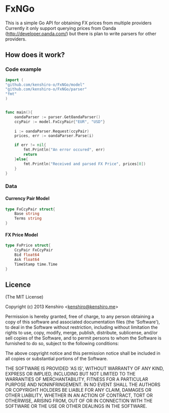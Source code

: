 # FxNGo

This is a simple Go API for obtaining FX prices from multiple providers
Currently it only support querying prices from Oanda (http://developer.oanda.com/) but there is plan to write parsers for other providers.

## How does it work?

### Code example

```go
import (
"github.com/kenshiro-o/FxNGo/model"
"github.com/kenshiro-o/FxNGo/parser"
"fmt"
)


func main(){
	oandaParser := parser.GetOandaParser()
	ccyPair := model.FxCcyPair{"EUR", "USD"}
	
	i := oandaParser.Request(ccyPair)
	prices, err := oandaParser.Parse(i)

	if err != nil{
		fmt.Println("An error occured", err)
		return
	}else{
		fmt.Println("Received and parsed FX Price", prices[0])
	}
}
```
### Data

#### Currency Pair Model

```go
type FxCcyPair struct{
	Base string
	Terms string
}
```

#### FX Price Model

```go
type FxPrice struct{
	CcyPair FxCcyPair
	Bid float64	
	Ask float64
	TimeStamp time.Time
}
```


## Licence

(The MIT License)

Copyright (c) 2013 Kenshiro &lt;kenshiro@kenshiro.me&gt;

Permission is hereby granted, free of charge, to any person obtaining
a copy of this software and associated documentation files (the
'Software'), to deal in the Software without restriction, including
without limitation the rights to use, copy, modify, merge, publish,
distribute, sublicense, and/or sell copies of the Software, and to
permit persons to whom the Software is furnished to do so, subject to
the following conditions:

The above copyright notice and this permission notice shall be
included in all copies or substantial portions of the Software.

THE SOFTWARE IS PROVIDED 'AS IS', WITHOUT WARRANTY OF ANY KIND,
EXPRESS OR IMPLIED, INCLUDING BUT NOT LIMITED TO THE WARRANTIES OF
MERCHANTABILITY, FITNESS FOR A PARTICULAR PURPOSE AND NONINFRINGEMENT.
IN NO EVENT SHALL THE AUTHORS OR COPYRIGHT HOLDERS BE LIABLE FOR ANY
CLAIM, DAMAGES OR OTHER LIABILITY, WHETHER IN AN ACTION OF CONTRACT,
TORT OR OTHERWISE, ARISING FROM, OUT OF OR IN CONNECTION WITH THE
SOFTWARE OR THE USE OR OTHER DEALINGS IN THE SOFTWARE.
